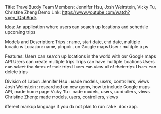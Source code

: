 Title: TravelBuddy
Team Members: Jennifer Hsu, Josh Weinstein, Vicky Tu, Christine Zheng
Demo Link: https://www.youtube.com/watch?v=en_lQ5b8qds

Idea: An application where users can search up locations and schedule upcoming trips

Models and Description:
Trips   : name, start date, end date, multiple locations
Location: name, pinpoint on Google maps
User    : multiple trips

Features:
Users can search up locations in the world with our Google maps API
Users can create multiple trips
Trips can have multiple locations
Users can select the dates of their trips
Users can view all of their trips
Users can delete trips

Division of Labor:
Jennifer Hsu   : made models, users, controllers, views
Josh Weinstein : researched on new gems, how to include Google maps API, made home page
Vicky Tu       : made models, users, controllers, views
Christine Zheng: made models, users, controllers, views


ifferent markup language if you do not plan to run
<tt>rake doc:app</tt>.